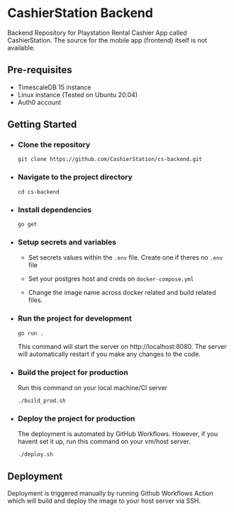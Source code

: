 # CashierStation Backend
Backend Repository for Playstation Rental Cashier App called CashierStation. The source for the mobile app (frontend) itself is not available.

## Pre-requisites

-   TimescaleDB 15 instance
-   Linux instance (Tested on Ubuntu 20.04)
-   Auth0 account

## Getting Started

-   ### Clone the repository

    ```
    git clone https://github.com/CashierStation/cs-backend.git
    ```

-   ### Navigate to the project directory

    ```
    cd cs-backend
    ```

-   ### Install dependencies

    ```
    go get
    ```

-   ### Setup secrets and variables
    - Set secrets values within the `.env` file. Create one if theres no `.env` file

    - Set your postgres host and creds on `docker-compose.yml`

    - Change the image name across docker related and build related files.
    
-   ### Run the project for development

    ```
    go run .
    ```

    This command will start the server on http://localhost:8080. The server will automatically restart if you make any changes to the code.

-   ### Build the project for production
    Run this command on your local machine/CI server
    ```
    ./build_prod.sh
    ```

-   ### Deploy the project for production
    The deployment is automated by GitHub Workflows. However, if you havent set it up, run this command on your vm/host server. 
    ```
    ./deploy.sh
    ```

## Deployment

Deployment is triggered manually by running Github Workflows Action which will build and deploy the image to your host server via SSH.
